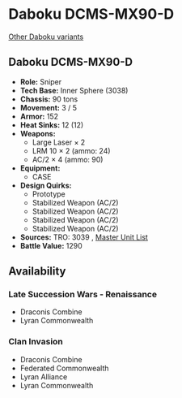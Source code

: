 # Daboku DCMS-MX90-D 

[Other Daboku variants](../daboku.md) 

## Daboku DCMS-MX90-D 

- **Role:** Sniper 
- **Tech Base:** Inner Sphere (3038) 
- **Chassis:** 90 tons 
- **Movement:** 3 / 5 
- **Armor:** 152 
- **Heat Sinks:** 12 (12) 
- **Weapons:** 
  - Large Laser × 2 
  - LRM 10 × 2 (ammo: 24) 
  - AC/2 × 4 (ammo: 90) 
- **Equipment:** 
  - CASE 
- **Design Quirks:** 
  - Prototype 
  - Stabilized Weapon (AC/2) 
  - Stabilized Weapon (AC/2) 
  - Stabilized Weapon (AC/2) 
  - Stabilized Weapon (AC/2) 
- **Sources:** TRO: 3039 , [Master Unit List](http://masterunitlist.info/Unit/Details/788) 
- **Battle Value:** 1290 

## Availability 

### Late Succession Wars - Renaissance 

- Draconis Combine 
- Lyran Commonwealth 

### Clan Invasion 

- Draconis Combine 
- Federated Commonwealth 
- Lyran Alliance 
- Lyran Commonwealth 

